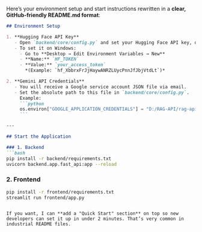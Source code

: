 Here’s your environment setup and start instructions rewritten in a **clear, GitHub-friendly README.md format**:

````markdown
## Environment Setup

1. **Hugging Face API Key**  
   - Open `backend/core/config.py` and set your Hugging Face API key, or store it in environment variables for better security.  
   - To set it on Windows:  
     - Go to **Desktop → Edit Environment Variables → New**  
     - **Name:** `HF_TOKEN`  
     - **Value:** `your_access_token`  
       *(Example: `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`)*  

2. **Gemini API Credentials**  
   - You will receive a Google service account JSON file via email.  
   - Set the absolute path to this file in `backend/core/config.py`.  
     Example:  
     ```python
     os.environ["GOOGLE_APPLICATION_CREDENTIALS"] = "D:/RAG-API/rag-api/noted-flash-459002-k8-bf0ac08c5bb8.json"
     ```

---

## Start the Application

### 1. Backend  
```bash
pip install -r backend/requirements.txt
uvicorn backend.app.fast_api:app --reload
````

### 2. Frontend

```bash
pip install -r frontend/requirements.txt
streamlit run frontend/app.py
```

```

If you want, I can **add a "Quick Start" section** on top so new developers can set it up in under 2 minutes. That’s very common in industrial README files.
```
